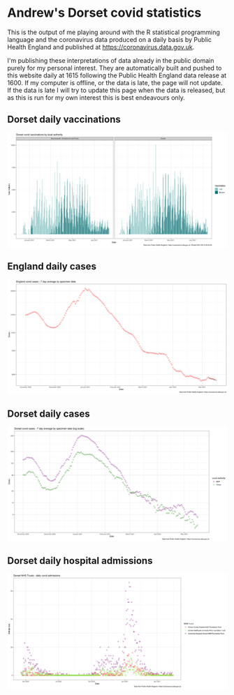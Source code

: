 # Andrew's Dorset covid statistics

This is the output of me playing around with the R statistical programming language and the coronavirus data produced on a daily basis by Public Health England and published at https://coronavirus.data.gov.uk.

I'm publishing these interpretations of data already in the public domain purely for my personal interest. They are automatically built and pushed to this website daily at 1615 following the Public Health England data release at 1600. If my computer is offline, or the data is late, the page will not update. If the data is late I will try to update this page when the data is released, but as this is run for my own interest this is best endeavours only.

## Dorset daily vaccinations
![Dorset daily vaccinations](daily_dorset_vaccinations.png?raw=true)

## England daily cases
![England daily cases](daily_england_cases.png?raw=true)

## Dorset daily cases
![Dorset daily cases](daily_dorset_cases.png?raw=true)

## Dorset daily hospital admissions
![Dorset daily admissions](daily_dorset_admissions.png?raw=true)
